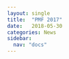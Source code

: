 ```yaml
---
layout: single
title:  "PMF 2017"
date:   2018-05-30
categories: News
sidebar:
  nav: "docs"
---
```



